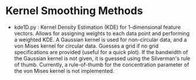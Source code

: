 # Kernel Smoothing Methods

* kde1D.py : Kernel Density Estimation (KDE) for 1-dimensional feature vectors. Allows for assigning weights to each data point and 
performing a weighted KDE. A Gaussian kernel is used for non-circular data, and a von Mises kernel for circular data. Guesses a grid if
no grid specifications are provided (useful for a quick plot). If the bandwidth of the Gaussian kernel is not given, it is guessed using
the Silverman's rule of thumb. Currently, a rule-of-thumb for the concentration parameter of the von Mises kernel is not implemented.

